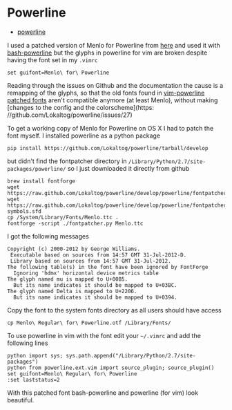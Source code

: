 # Powerline #

- [powerline](https://github.com/powerline/powerline)

I used a patched version of Menlo for Powerline from [here](https://gist.github.com/1595572) and used it with [bash-powerline](https://github.com/milkbikis/powerline-bash) but the glyphs in powerline for vim are broken despite having the font set in my `.vimrc`

```
set guifont=Menlo\ for\ Powerline
```

Reading through the issues on Github and the documentation the cause is a remapping of the glyphs, so that the old fonts found in [vim-powerline patched fonts](https://github.com/Lokaltog/vim-powerline/wiki/Patched-fonts) aren't compatible anymore (at least Menlo), without making [changes to the config and the colorscheme](https:	//github.com/Lokaltog/powerline/issues/27)

To get a working copy of Menlo for Powerline on OS X I had to patch the font myself. I installed powerline as a python package

	pip install https://github.com/Lokaltog/powerline/tarball/develop

but didn't find the fontpatcher directory in `/Library/Python/2.7/site-packages/powerline/` so I just downloaded it directly from github

	brew install fontforge
	wget https://raw.github.com/Lokaltog/powerline/develop/powerline/fontpatcher/fontpatcher.py
	wget https://raw.github.com/Lokaltog/powerline/develop/powerline/fontpatcher/fontpatcher-symbols.sfd
	cp /System/Library/Fonts/Menlo.ttc .
	fontforge -script ./fontpatcher.py Menlo.ttc

I got the following messages

	Copyright (c) 2000-2012 by George Williams.
	 Executable based on sources from 14:57 GMT 31-Jul-2012-D.
	 Library based on sources from 14:57 GMT 31-Jul-2012.
	The following table(s) in the font have been ignored by FontForge
	  Ignoring 'hdmx' horizontal device metrics table
	The glyph named mu is mapped to U+00B5.
	  But its name indicates it should be mapped to U+03BC.
	The glyph named Delta is mapped to U+2206.
	  But its name indicates it should be mapped to U+0394.

Copy the font to the system fonts directory as all users should have access

	cp Menlo\ Regular\ for\ Powerline.otf /Library/Fonts/

To use powerline in vim with the font edit your `~/.vimrc` and add the following lines

	python import sys; sys.path.append("/Library/Python/2.7/site-packages")
	python from powerline.ext.vim import source_plugin; source_plugin()
	set guifont=Menlo\ Regular\ for\ Powerline
	:set laststatus=2

With this patched font bash-powerline and powerline (for vim) look beautiful.
